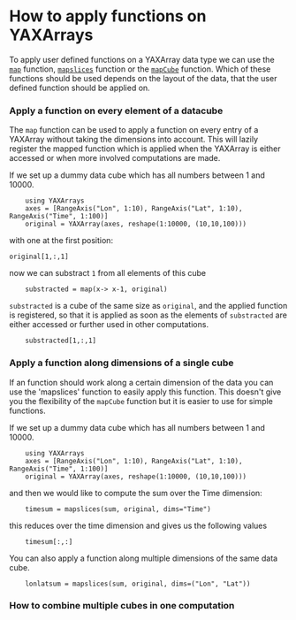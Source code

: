 # How to apply functions on YAXArrays

To apply user defined functions on a YAXArray data type we can use the [`map`](@ref) function, [`mapslices`](@ref) function or the [`mapCube`](@ref) function. 
Which of these functions should be used depends on the layout of the data,  that the user defined function should be applied on. 

### Apply a function on every element of a datacube

The `map` function can be used to apply a function on every entry of a YAXArray without taking the dimensions into account. This will lazily register the mapped function which is applied when the YAXArray is either accessed or when more involved computations are made. 

If we set up a dummy data cube which has all numbers between 1 and 10000.
```@example map
    using YAXArrays
    axes = [RangeAxis("Lon", 1:10), RangeAxis("Lat", 1:10), RangeAxis("Time", 1:100)]
    original = YAXArray(axes, reshape(1:10000, (10,10,100)))
```

with one at the first position:

```@example map
original[1,:,1]
```

now we can substract `1` from all elements of this cube

```@example map
    substracted = map(x-> x-1, original)
```

`substracted` is a cube of the same size as `original`, and the applied function is registered, so that it is applied as soon as the elements of `substracted` are either accessed or further used in other computations. 

```@example map
    substracted[1,:,1]
```


### Apply a function along dimensions of a single cube

If an function should work along a certain dimension of the data you can use the 'mapslices' function to easily apply this function. This doesn't give you the flexibility of the `mapCube` function but it is easier to use for simple functions. 

If we set up a dummy data cube which has all numbers between 1 and 10000.
```@example mapslice
    using YAXArrays
    axes = [RangeAxis("Lon", 1:10), RangeAxis("Lat", 1:10), RangeAxis("Time", 1:100)]
    original = YAXArray(axes, reshape(1:10000, (10,10,100)))
```

and then we would like to compute the sum over the Time dimension:
```@example mapslice
    timesum = mapslices(sum, original, dims="Time")
```
this reduces over the time dimension and gives us the following values
```@example mapslice
    timesum[:,:]
```

You can also apply a function along multiple dimensions of the same data cube. 
```@example mapslice
    lonlatsum = mapslices(sum, original, dims=("Lon", "Lat"))
```

### How to combine multiple cubes in one computation



